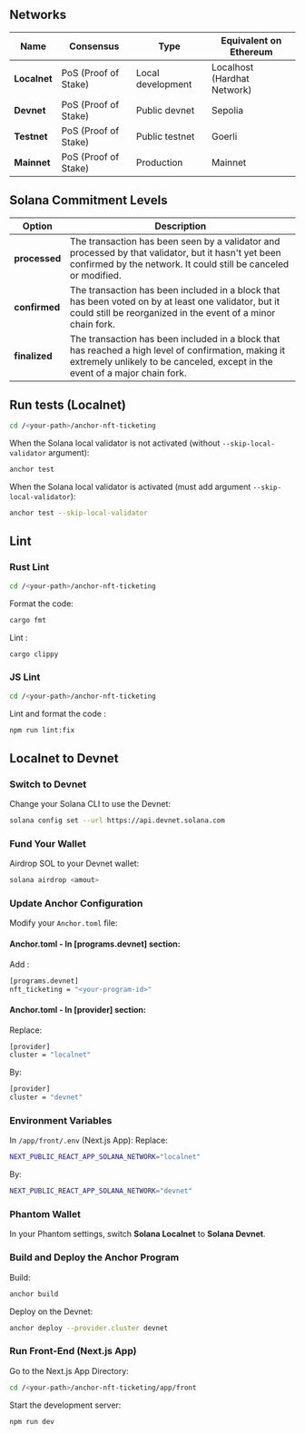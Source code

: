## Networks

| Name         | Consensus            | Type              | Equivalent on Ethereum      |
|--------------|----------------------|-------------------|-----------------------------|
| **Localnet** | PoS (Proof of Stake) | Local development | Localhost (Hardhat Network) |
| **Devnet**   | PoS (Proof of Stake) | Public devnet     | Sepolia                     |
| **Testnet**  | PoS (Proof of Stake) | Public testnet    | Goerli                      |
| **Mainnet**  | PoS (Proof of Stake) | Production        | Mainnet                     |



## Solana Commitment Levels

| **Option**    | **Description** |
|---------------|---|
| **processed** | The transaction has been seen by a validator and processed by that validator, but it hasn't yet been confirmed by the network. It could still be canceled or modified. |
| **confirmed** | The transaction has been included in a block that has been voted on by at least one validator, but it could still be reorganized in the event of a minor chain fork. |
| **finalized** | The transaction has been included in a block that has reached a high level of confirmation, making it extremely unlikely to be canceled, except in the event of a major chain fork. |



## Run tests (Localnet)

```bash
cd /<your-path>/anchor-nft-ticketing
```

When the Solana local validator is not activated (without `--skip-local-validator` argument):

```bash
anchor test
```

When the Solana local validator is activated (must add argument `--skip-local-validator`):

```bash
anchor test --skip-local-validator
```



## Lint

### Rust Lint

```bash
cd /<your-path>/anchor-nft-ticketing
```

Format the code:

```bash
cargo fmt
```

Lint :

```bash
cargo clippy
```

### JS Lint

```bash
cd /<your-path>/anchor-nft-ticketing
```

Lint and format the code :

```bash
npm run lint:fix
```



## Localnet to Devnet

### Switch to Devnet

Change your Solana CLI to use the Devnet:

```bash
solana config set --url https://api.devnet.solana.com
```

### Fund Your Wallet

Airdrop SOL to your Devnet wallet:

```bash
solana airdrop <amout>
```

### Update Anchor Configuration

Modify your `Anchor.toml` file:

#### Anchor.toml - In [programs.devnet] section:

Add :

```bash
[programs.devnet]
nft_ticketing = "<your-program-id>"
```

#### Anchor.toml - In [provider] section:

Replace:

```bash
[provider]
cluster = "localnet"
```

By:

```bash
[provider]
cluster = "devnet"
```

### Environment Variables

In  `/app/front/.env` (Next.js App):
Replace:
```bash
NEXT_PUBLIC_REACT_APP_SOLANA_NETWORK="localnet"
```
By:
```bash
NEXT_PUBLIC_REACT_APP_SOLANA_NETWORK="devnet"
```

### Phantom Wallet

In your Phantom settings, switch **Solana Localnet** to **Solana Devnet**.

### Build and Deploy the Anchor Program

Build:

```bash
anchor build
```

Deploy on the Devnet:

```bash
anchor deploy --provider.cluster devnet
```

### Run Front-End (Next.js App)

Go to the Next.js App Directory:

```bash
cd /<your-path>/anchor-nft-ticketing/app/front
```

Start the development server:

```bash
npm run dev
```
